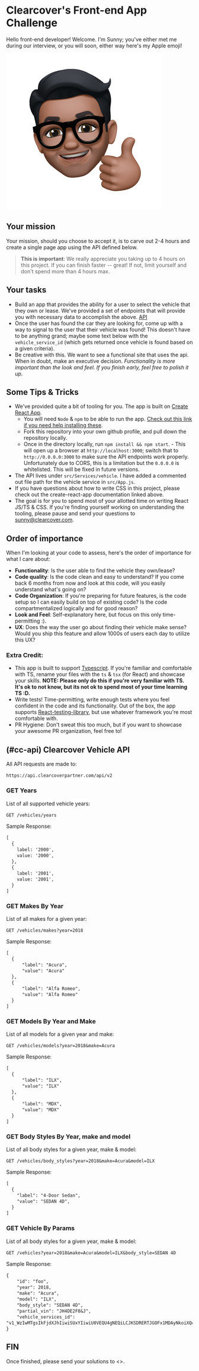 # Clearcover's Front-end App Challenge

Hello front-end developer! Welcome. I'm Sunny; you've either met me during our interview, or you will soon, either way here's my Apple emoji!

![Alt text](/memoji.png?raw=true 'Me')

## Your mission

Your mission, should you choose to accept it, is to carve out 2-4 hours and create a single page app using the API defined below.

> **This is important**: We really appreciate you taking up to 4 hours on this project. If you can finish faster -- great! If not, limit yourself and don't spend more than 4 hours max.

## Your tasks

- Build an app that provides the ability for a user to select the vehicle that they own or lease. We've provided a set of endpoints that will provide you with necessary data to accomplish the above. [API](#cc-api)
- Once the user has found the car they are looking for, come up with a way to signal to the user that their vehicle was found! This doesn't have to be anything grand; maybe some text below with the `vehicle_service_id` (which gets returned once vehicle is found based on a given criteria).
- Be creative with this. We want to see a functional site that uses the api. When in doubt, make an executive decision.
  _Functionality is more important than the look and feel. If you finish early, feel free to polish it up._

## Some Tips & Tricks

- We've provided quite a bit of tooling for you. The app is built on [Create React App](https://create-react-app.dev/).
  - You will need `Node` & `npm` to be able to run the app. [Check out this link if you need help installing these](https://treehouse.github.io/installation-guides/mac/node-mac.html).
  - Fork this repository into your own github profile, and pull down the repository locally.
  - Once in the directory locally, run `npm install && npm start`. - This will open up a browser at `http://localhost:3000`; switch that to `http://0.0.0.0:3000` to make sure the API endpoints work properly. Unfortunately due to CORS, this is a limitation but the `0.0.0.0` is whitelisted. This will be fixed in future versions.
- The API lives under `src/Services/vehicle`. I have added a commented out file path for the vehicle service in `src/App.js`.
- If you have questions about how to write CSS in this project, please check out the create-react-app documentation linked above.
- The goal is for you to spend most of your allotted time on writing React JS/TS & CSS. If you're finding yourself working on understanding the tooling, please pause and send your questions to sunny@clearcover.com.

## Order of importance

When I'm looking at your code to assess, here's the order of importance for what I care about:

- **Functionality**: Is the user able to find the vehicle they own/lease?
- **Code quality**: Is the code clean and easy to understand? If you come back 6 months from now and look at this code, will you easily understand what's going on?
- **Code Organization**: If you're preparing for future features, is the code setup so I can easily build on top of existing code? Is the code compartmentalized logically and for good reason?
- **Look and Feel**: Self-explanatory here, but focus on this only time-permitting :).
- **UX**: Does the way the user go about finding their vehicle make sense? Would you ship this feature and allow 1000s of users each day to utilize this UX?

### Extra Credit:

- This app is built to support [Typescript](https://www.typescriptlang.org/). If you're familiar and comfortable with TS, rename your files with the `ts` & `tsx` (for React) and showcase your skills. **NOTE: Please only do this if you're very familiar with TS. It's ok to not know, but its not ok to spend most of your time learning TS :D.**
- Write tests! Time-permitting, write enough tests where you feel confident in the code and its functionality. Out of the box, the app supports [React-testing-library](https://github.com/testing-library/react-testing-library), but use whatever framework you're most comfortable with.
- PR Hygiene: Don't sweat this too much, but if you want to showcase your awesome PR organization, feel free to!

## (#cc-api) Clearcover Vehicle API

All API requests are made to:

```
https://api.clearcoverpartner.com/api/v2
```

### GET Years

List of all supported vehicle years:

```
GET /vehicles/years
```

Sample Response:

```
[
  {
    label: '2000',
    value: '2000',
  },
  {
    label: '2001',
    value: '2001',
  }
]
```

### GET Makes By Year

List of all makes for a given year:

```
GET /vehicles/makes?year=2018
```

Sample Response:

```
[
  {
      "label": "Acura",
      "value": "Acura"
  },
  {
      "label": "Alfa Romeo",
      "value": "Alfa Romeo"
  }
]
```

### GET Models By Year and Make

List of all models for a given year and make:

```
GET /vehicles/models?year=2018&make=Acura
```

Sample Response:

```
[
  {
      "label": "ILX",
      "value": "ILX"
  },
  {
      "label": "MDX",
      "value": "MDX"
  }
]
```

### GET Body Styles By Year, make and model

List of all body styles for a given year, make & model:

```
GET /vehicles/body_styles?year=2018&make=Acura&model=ILX
```

Sample Response:

```
[
  {
    "label": "4-Door Sedan",
    "value": "SEDAN 4D",
  }
]
```

### GET Vehicle By Params

List of all body styles for a given year, make & model:

```
GET /vehicles?year=2018&make=Acura&model=ILX&body_style=SEDAN 4D
```

Sample Response:

```
{
    "id": "foo",
    "year": 2018,
    "make": "Acura",
    "model": "ILX",
    "body_style": "SEDAN 4D",
    "partial_vin": "JH4DE2F8&J",
    "vehicle_services_id": "v1_WzIwMTgsIkFjdXJhIiwiSUxYIiwiU0VEQU4gNEQiLCJKSDRERTJGOFx1MDAyNkoiXQ=="
}
```

## FIN

Once finished, please send your solutions to <>.
